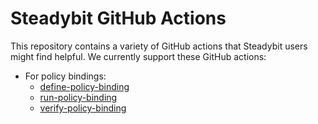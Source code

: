 # Steadybit GitHub Actions

This repository contains a variety of GitHub actions that Steadybit users might find helpful. We currently support these GitHub actions:

 - For policy bindings:
	- [define-policy-binding](./define-policy-binding)
	- [run-policy-binding](./run-policy-binding)
	- [verify-policy-binding](./verify-policy-binding)
